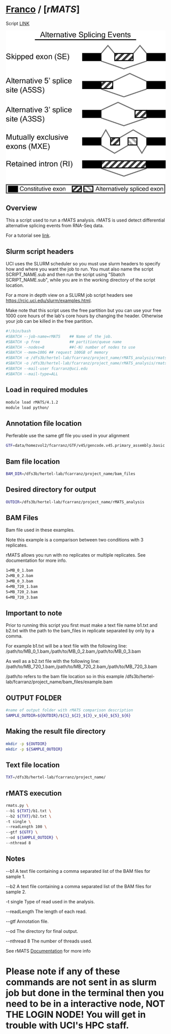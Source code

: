 # [Franco](https://github.com/altsplicer) / [***rMATS***]

Script [LINK](https://github.com/Altsplicer/rMATS_script/blob/main/bash/rMATS_script.sub)

[![.img/fig1.jpg](.img/fig1.jpg)](#nolink)

## Overview

This a script used to run a rMATS analysis. rMATS is used detect differential alternative splicing events from RNA-Seq data.

For a tutorial see [link](https://github.com/Xinglab/rmats-turbo/blob/v4.2.0/README.md).

## Slurm script headers
UCI uses the SLURM scheduler so you must use slurm headers to specify how and where you want the job to run. 
You must also name the script SCRIPT_NAME.sub and then run the script using "Sbatch SCRIPT_NAME.sub", while you are in the working directory of the script location. 

For a more in depth view on a SLURM job script headers see https://rcic.uci.edu/slurm/examples.html.

Make note that this script uses the free partition but you can use your free 1000 core hours of the lab's core hours by changing the header.
Otherwise your job can be killed in the free partition.

``` bash
#!/bin/bash
#SBATCH --job-name=rMATS	## Name of the job.
#SBATCH -p free				## partition/queue name
#SBATCH --nodes=8			##(-N) number of nodes to use
#SBATCH --mem=100G ## request 100GB of memory
#SBATCH -e /dfs3b/hertel-lab/fcarranz/project_name/rMATS_analysis/rmats.err	##Error_log
#SBATCH -o /dfs3b/hertel-lab/fcarranz/project_name/rMATS_analysis/rmats.out	##outputfile_log
#SBATCH --mail-user fcarranz@uci.edu
#SBATCH --mail-type=ALL
```

## Load in required modules
``` bash
module load rMATS/4.1.2
module load python/
```

## Annotation file location 
Perferable use the same gtf file you used in your alignment
``` bash
GTF=data/homezvol2/fcarranz/GTF/v45/gencode.v45.primary_assembly.basic.annotation.gtf
```
## Bam file location
``` bash
BAM_DIR=/dfs3b/hertel-lab/fcarranz/project_name/bam_files
```

## Desired directory for output
``` bash
OUTDIR=/dfs3b/hertel-lab/fcarranz/project_name/rMATS_analysis
```
## BAM Files
Bam file used in these examples.

Note this example is a comparison between two conditions with 3 replicates.

rMATS allows you run with no replicates or multiple replicates. See documentation for more info. 
``` bash
1=MB_0_1.bam
2=MB_0_2.bam
3=MB_0_3.bam
4=MB_720_1.bam
5=MB_720_2.bam
6=MB_720_3.bam 
```

## Important to note

Prior to running this script you first must make a text file name b1.txt and b2.txt with the path to the bam_files in replicate separated by only by a comma.

For example b1.txt will be a text file with the following line: /path/to/MB_0_1.bam,/path/to/MB_0_2.bam,/path/to/MB_0_3.bam

As well as a b2.txt file with the following line: /path/to/MB_720_1.bam,/path/to/MB_720_2.bam,/path/to/MB_720_3.bam

/path/to refers to the bam file location so in this example /dfs3b/hertel-lab/fcarranz/project_name/bam_files/example.bam

## OUTPUT FOLDER

``` bash
#name of output folder with rMATS comparison description
SAMPLE_OUTDIR=${OUTDIR}/${1}_${2}_${3}_v_${4}_${5}_${6}
```

## Making the result file directory

``` bash
mkdir -p ${OUTDIR}
mkdir -p ${SAMPLE_OUTDIR}
```
## Text file location

``` bash
TXT=/dfs3b/hertel-lab/fcarranz/project_name/
```
## rMATS execution

``` bash
rmats.py \
--b1 ${TXT}/b1.txt \
--b2 ${TXT}/b2.txt \
-t single \
--readLength 100 \
--gtf ${GTF} \
--od ${SAMPLE_OUTDIR} \
--nthread 8
```

## Notes
--b1 A text file containing a comma separated list of the BAM files for sample 1.

--b2 A text file containing a comma separated list of the BAM files for sample 2.

-t single   Type of read used in the analysis.

--readLength The length of each read.

--gtf Annotation file.

--od The directory for final output.

--nthread 8 The number of threads used. 

See rMATS [Documentation](https://github.com/Xinglab/rmats-turbo/blob/v4.2.0/README.md) for more info

# Please note if any of these commands are not sent in as slurm job but done in the terminal then you need to be in a interactive node, NOT THE LOGIN NODE! You will get in trouble with UCI's HPC staff. 
